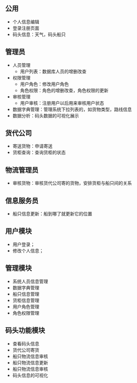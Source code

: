 ## 公用

- 个人信息编辑
- 登录注册页面
- 码头信息：天气，码头船只

## 管理员

- 人员管理
  - 用户列表：数据库人员的增删改查
- 权限管理
  - 用户角色：修改用户角色
  - 角色权限：角色的增删改查，角色权限的更新
- 审核管理
  - 用户审核：注册用户以后用来审核用户状态
- 数据字典管理：管理系统下拉列表的，如货物类型，路线信息
- 数据分析：码头数据的可视化展示

## 货代公司

- 寄送货物：申请寄送
- 货柜查询：查询货柜的状态

## 物流管理员

- 审核货物：审核货代公司寄的货物，安排货柜与船只间的关系

## 信息服务员

- 船只信息更新：船到哪了就更新它的位置





## 用户模块

- 用户登录；
- 修改个人信息；

## 管理模块

- 系统人员信息管理
- 数据字典管理
- 船只信息管理
- 货柜信息管理
- 用户角色管理
- 角色权限管理

## 码头功能模块

- 查看码头信息
- 货代公司寄货
- 船只物流信息审核
- 船只物流信息更新
- 船只物流信息审核
- 码头信息的可视化





